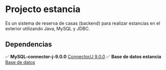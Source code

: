 # Projecto estancia 
Es un sistema de reserva de casas (backend) para realizar estancias en el exterior utilizando Java, MySQL y JDBC.
## Dependencias
✅ **MySQL-connector-j-9.0.0** [Connector/J 9.0.0](https://dev.mysql.com/downloads/connector/j/)
✅ **Base de datos estancia** [Base de datos](https://github.com/bryansc10/estancias/tree/main/estancias-DB)
